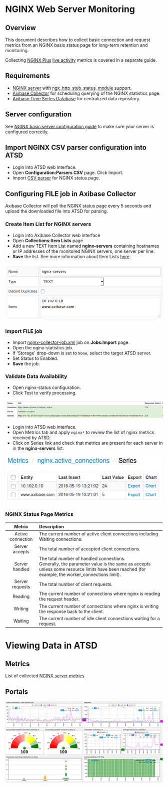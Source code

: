 # NGINX Web Server Monitoring

## Overview

This document describes how to collect basic connection and request metrics from an NGINX basis status page for long-term retention and monitoring.

Collecting [NGINX Plus](https://www.nginx.com/products/) [live activity](https://www.nginx.com/products/live-activity-monitoring/) metrics is covered in a separate guide. 

## Requirements

* [NGINX server](http://nginx.org/en/download.html) with [ngx_http_stub_status_module](http://nginx.org/en/docs/http/ngx_http_stub_status_module.html) support.
* [Axibase Collector](http://axibase.com/products/axibase-time-series-database/writing-data/collector/axibase-collector-installation/) for scheduling querying of the NGINX statistics page.
* [Axibase Time Series Database](http://axibase.com/products/axibase-time-series-database/download-atsd/) for centralized data repository.

## Server configuration

See [NGINX basic server configuration guide](./nginx-basic-configure.md) to make sure your server is configured correctly.

## Import NGINX CSV parser configuration into ATSD

* Login into ATSD web interface.
* Open **Configuration:Parsers CSV** page. Click Import.
* Import [CSV parser](./configs/nginx-atsd-csv-parser.xml) for NGINX status page.  

## Configuring FILE job in Axibase Collector

Axibase Collector will poll the NGINX status page every 5 seconds and upload the downloaded file into ATSD for parsing. 

### Create Item List for NGINX servers

* Login into Axibase Collector web interface
* Open **Collections:Item Lists** page
* Add a new TEXT Item List named **nginx-servers** containing hostnames or IP addresses of the monitored NGINX servers, one server per line.
* **Save** the list. See more information about Item Lists [here](/collections.md).
 
![Server list example](./images/nginx-server-list.png)

### Import FILE job

* Import [nginx-collector-job.xml](./configs/nginx-collector-job.xml) job on **Jobs:Import** page.
* Open the nginx-statistics job. 
* If 'Storage' drop-down is set to `None`, select the target ATSD server.
* Set Status to Enabled.
* **Save** the job.

### Validate Data Availability

* Open nginx-status configuration.
* Click Test to verify processing.

![NGINX test](./images/nginx-collector-test.png)

* Login into ATSD web interface.
* Open Metrics tab and apply `nginx*` to review the list of nginx metrics received by ATSD.
* Click on Series link and check that metrics are present for each server in in the **nginx-servers** list.

![NGINX metrics](./images/nginx-metrics-list.png)

### NGINX Status Page Metrics

| Metric                  |                                      Description                                        |
|:-----------------------:|:----------------------------------------------------------------------------------------|
| Active connection       |The current number of active client connections including Waiting connections.           |
| Server accepts          |The total number of accepted client connections.                                         |
| Server handled          |The total number of handled connections.<br> Generally, the parameter value is the same as accepts unless some resource limits have been reached (for example, the worker_connections limit).                          |
| Server requests         |The total number of client requests.                                                     |
| Reading                 |The current number of connections where nginx is reading the request header.             |
| Writing                 |The current number of connections where nginx is writing the response back to the client.|
| Waiting                 |The current number of idle client connections waiting for a request.                     |
 
# Viewing Data in ATSD 
## Metrics
List of collected [NGINX server metrics](./nginx-basic-server-metrics.md)
## Portals
![Basic NGINX portal](./images/nginx-portal-basic.png)


